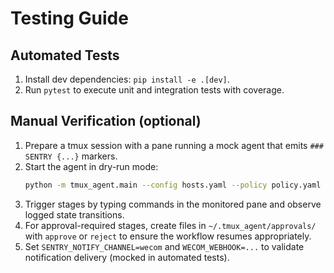 # Testing Guide

## Automated Tests
1. Install dev dependencies: `pip install -e .[dev]`.
2. Run `pytest` to execute unit and integration tests with coverage.

## Manual Verification (optional)
1. Prepare a tmux session with a pane running a mock agent that emits `### SENTRY {...}` markers.
2. Start the agent in dry-run mode:
   ```bash
   python -m tmux_agent.main --config hosts.yaml --policy policy.yaml --dry-run
   ```
3. Trigger stages by typing commands in the monitored pane and observe logged state transitions.
4. For approval-required stages, create files in `~/.tmux_agent/approvals/` with `approve` or `reject` to ensure the workflow resumes appropriately.
5. Set `SENTRY_NOTIFY_CHANNEL=wecom` and `WECOM_WEBHOOK=...` to validate notification delivery (mocked in automated tests).
